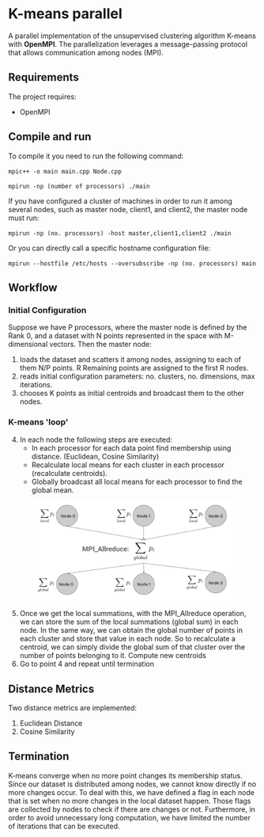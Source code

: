 # K-means parallel
A parallel implementation of the unsupervised clustering algorithm K-means with **OpenMPI**. The parallelization leverages a message-passing protocol that allows communication among nodes (MPI).


## Requirements
The project requires:
- OpenMPI


## Compile and run
To compile it you need to run the following command: 
~~~~
mpic++ -o main main.cpp Node.cpp
~~~~
~~~~
mpirun -np (number of processors) ./main
~~~~
If you have configured a cluster of machines in order to run it among several nodes, such as master node, client1, and client2, the master node must run:
~~~~
mpirun -np (no. processors) -host master,client1,client2 ./main
~~~~
Or you can directly call a specific hostname configuration file:
~~~~
mpirun --hostfile /etc/hosts --oversubscribe -np (no. processors) main
~~~~

## Workflow
### Initial Configuration
Suppose we have P processors, where the master node is defined by the Rank 0, and a dataset with N points represented in the space with M-dimensional vectors. Then the master node: 
1. loads the dataset and scatters it among nodes, assigning to each of them N/P points. R Remaining points are assigned to the first R nodes. 
2. reads initial configuration parameters: no. clusters, no. dimensions, max iterations.
3. chooses K points as initial centroids and broadcast them to the other nodes.

### K-means 'loop'
4. In each node the following steps are executed: 
	- In each processor for each data point find membership using distance. (Euclidean, Cosine Similarity)
	- Recalculate local means for each cluster in each processor (recalculate centroids).
	- Globally broadcast all local means for each processor to find the global mean.

<p align="center">
<img width="80%" src="https://github.com/tuantotti/kmeans-parallel/blob/main/img/MPI_Allreduce.png"/>
</p>

5. Once we get the local summations, with the MPI_Allreduce operation, we can store the sum of the local summations (global sum) in each node. In the same way, we can obtain the global number of points in each cluster and store that value in each node. So to recalculate a centroid, we can simply divide the global sum of that cluster over the number of points belonging to it. Compute new centroids
6. Go to point 4 and repeat until termination

## Distance Metrics
Two distance metrics are implemented: 
1. Euclidean Distance
2. Cosine Similarity

## Termination
K-means converge when no more point changes its membership status. Since our dataset is distributed among nodes, we cannot know directly if no more changes occur. 
To deal with this, we have defined a flag in each node that is set when no more changes in the local dataset happen. Those flags are collected by nodes to check if there are changes or not. Furthermore, in order to avoid unnecessary long computation, we have limited the number of iterations that can be executed. 


